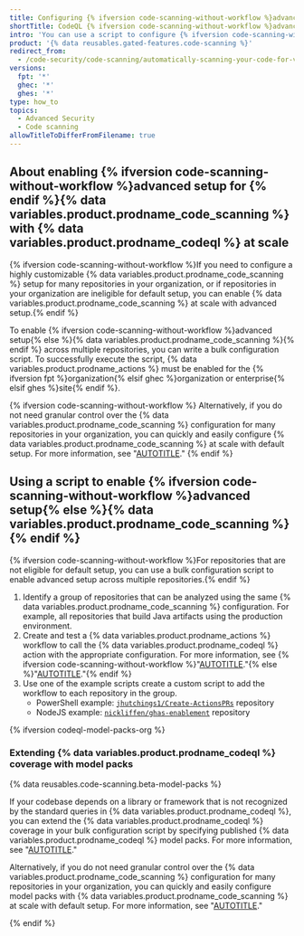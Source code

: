 ```yaml
---
title: Configuring {% ifversion code-scanning-without-workflow %}advanced setup for {% endif %}code scanning with CodeQL at scale
shortTitle: CodeQL {% ifversion code-scanning-without-workflow %}advanced setup{% else %}code scanning{% endif %} at scale
intro: 'You can use a script to configure {% ifversion code-scanning-without-workflow %}advanced setup for {% endif %}{% data variables.product.prodname_code_scanning %} for a specific group of repositories in your organization.'
product: '{% data reusables.gated-features.code-scanning %}'
redirect_from:
  - /code-security/code-scanning/automatically-scanning-your-code-for-vulnerabilities-and-errors/configuring-advanced-setup-for-code-scanning-with-codeql-at-scale
versions:
  fpt: '*'
  ghec: '*'
  ghes: '*'
type: how_to
topics:
  - Advanced Security
  - Code scanning
allowTitleToDifferFromFilename: true
---
```


## About enabling {% ifversion code-scanning-without-workflow %}advanced setup for {% endif %}{% data variables.product.prodname_code_scanning %} with {% data variables.product.prodname_codeql %} at scale

{% ifversion code-scanning-without-workflow %}If you need to configure a highly customizable {% data variables.product.prodname_code_scanning %} setup for many repositories in your organization, or if repositories in your organization are ineligible for default setup, you can enable {% data variables.product.prodname_code_scanning %} at scale with advanced setup.{% endif %}

To enable {% ifversion code-scanning-without-workflow %}advanced setup{% else %}{% data variables.product.prodname_code_scanning %}{% endif %} across multiple repositories, you can write a bulk configuration script. To successfully execute the script, {% data variables.product.prodname_actions %} must be enabled for the {% ifversion fpt %}organization{% elsif ghec %}organization or enterprise{% elsif ghes %}site{% endif %}.

{% ifversion code-scanning-without-workflow %}
Alternatively, if you do not need granular control over the {% data variables.product.prodname_code_scanning %} configuration for many repositories in your organization, you can quickly and easily configure {% data variables.product.prodname_code_scanning %} at scale with default setup. For more information, see "[AUTOTITLE](/code-security/code-scanning/enabling-code-scanning/configuring-default-setup-for-code-scanning-at-scale)."
{% endif %}

## Using a script to enable {% ifversion code-scanning-without-workflow %}advanced setup{% else %}{% data variables.product.prodname_code_scanning %}{% endif %}

{% ifversion code-scanning-without-workflow %}For repositories that are not eligible for default setup, you can use a bulk configuration script to enable advanced setup across multiple repositories.{% endif %}

1. Identify a group of repositories that can be analyzed using the same {% data variables.product.prodname_code_scanning %} configuration. For example, all repositories that build Java artifacts using the production environment.
1. Create and test a {% data variables.product.prodname_actions %} workflow to call the {% data variables.product.prodname_codeql %} action with the appropriate configuration. For more information, see {% ifversion code-scanning-without-workflow %}"[AUTOTITLE](/code-security/code-scanning/automatically-scanning-your-code-for-vulnerabilities-and-errors/configuring-advanced-setup-for-code-scanning#configuring-advanced-setup-for-code-scanning-with-codeql)."{% else %}"[AUTOTITLE](/code-security/code-scanning/automatically-scanning-your-code-for-vulnerabilities-and-errors/configuring-advanced-setup-for-code-scanning#configuring-code-scanning-using-the-codeql-action)."{% endif %}
1. Use one of the example scripts create a custom script to add the workflow to each repository in the group.
   - PowerShell example: [`jhutchings1/Create-ActionsPRs`](https://github.com/jhutchings1/Create-ActionsPRs) repository
   - NodeJS example: [`nickliffen/ghas-enablement`](https://github.com/NickLiffen/ghas-enablement) repository

{% ifversion codeql-model-packs-org %}

### Extending {% data variables.product.prodname_codeql %} coverage with model packs

{% data reusables.code-scanning.beta-model-packs %}

If your codebase depends on a library or framework that is not recognized by the standard queries in {% data variables.product.prodname_codeql %}, you can extend the {% data variables.product.prodname_codeql %} coverage in your bulk configuration script by specifying published {% data variables.product.prodname_codeql %} model packs. For more information, see "[AUTOTITLE](/code-security/code-scanning/creating-an-advanced-setup-for-code-scanning/customizing-your-advanced-setup-for-code-scanning#extending-codeql-coverage-with-codeql-model-packs)."

Alternatively, if you do not need granular control over the {% data variables.product.prodname_code_scanning %} configuration for many repositories in your organization, you can quickly and easily configure model packs with {% data variables.product.prodname_code_scanning %} at scale with default setup. For more information, see "[AUTOTITLE](/code-security/code-scanning/managing-your-code-scanning-configuration/editing-your-configuration-of-default-setup#extending-codeql-coverage-with-codeql-model-packs-in-default-setup)."

{% endif %}

